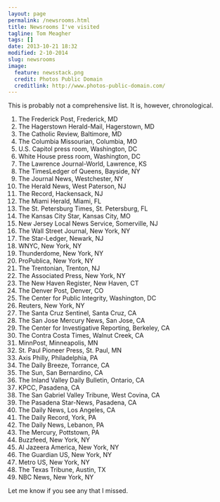 ```yaml
---
layout: page
permalink: /newsrooms.html
title: Newsrooms I've visited
tagline: Tom Meagher
tags: []
date: 2013-10-21 18:32
modified: 2-10-2014
slug: newsrooms
image:
  feature: newsstack.png
  credit: Photos Public Domain
  creditlink: http://www.photos-public-domain.com/
---
```


This is probably not a comprehensive list. It is, however, chronological.

1. The Frederick Post, Frederick, MD
2. The Hagerstown Herald-Mail, Hagerstown, MD
3. The Catholic Review, Baltimore, MD
4. The Columbia Missourian, Columbia, MO
5. U.S. Capitol press room, Washington, DC
6. White House press room, Washington, DC
7. The Lawrence Journal-World, Lawrence, KS
8. The TimesLedger of Queens, Bayside, NY
9. The Journal News, Westchester, NY
10. The Herald News, West Paterson, NJ
11. The Record, Hackensack, NJ
12. The Miami Herald, Miami, FL
13. The St. Petersburg Times, St. Petersburg, FL
14. The Kansas City Star, Kansas City, MO
15. New Jersey Local News Service, Somerville, NJ
16. The Wall Street Journal, New York, NY
17. The Star-Ledger, Newark, NJ
18. WNYC, New York, NY
19. Thunderdome, New York, NY
20. ProPublica, New York, NY
21. The Trentonian, Trenton, NJ
22. The Associated Press, New York, NY
23. The New Haven Register, New Haven, CT
24. The Denver Post, Denver, CO
25. The Center for Public Integrity, Washington, DC
26. Reuters, New York, NY
27. The Santa Cruz Sentinel, Santa Cruz, CA
28. The San Jose Mercury News, San Jose, CA
29. The Center for Investigative Reporting, Berkeley, CA
30. The Contra Costa Times, Walnut Creek, CA
31. MinnPost, Minneapolis, MN
32. St. Paul Pioneer Press, St. Paul, MN
33. Axis Philly, Philadelphia, PA
34. The Daily Breeze, Torrance, CA
35. The Sun, San Bernardino, CA
36. The Inland Valley Daily Bulletin, Ontario, CA
37. KPCC, Pasadena, CA
38. The San Gabriel Valley Tribune, West Covina, CA
39. The Pasadena Star-News, Pasadena, CA
40. The Daily News, Los Angeles, CA
41. The Daily Record, York, PA
42. The Daily News, Lebanon, PA
43. The Mercury, Pottstown, PA
44. Buzzfeed, New York, NY
45. Al Jazeera America, New York, NY
46. The Guardian US, New York, NY
47. Metro US, New York, NY
48. The Texas Tribune, Austin, TX
49. NBC News, New York, NY

Let me know if you see any that I missed.